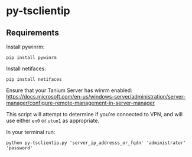 # py-tsclientip

## Requirements

Install pywinrm:

`pip install pywinrm`

Install netifaces:

`pip install netifaces`

Ensure that your Tanium Server has winrm enabled: https://docs.microsoft.com/en-us/windows-server/administration/server-manager/configure-remote-management-in-server-manager

This script will attempt to determine if you're connected to VPN, and will use either `en0` or `utun1` as appropriate.

In your terminal run:

`python py-tsclientip.py 'server_ip_addresss_or_fqdn' 'administrator' 'password'`
